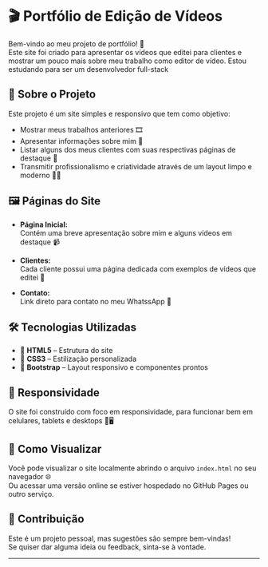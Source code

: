 # 🎬 Portfólio de Edição de Vídeos

Bem-vindo ao meu projeto de portfólio! 👋  
Este site foi criado para apresentar os vídeos que editei para clientes e mostrar um pouco mais sobre meu trabalho como editor de vídeo.
Estou estudando para ser um desenvolvedor full-stack

## 🧠 Sobre o Projeto

Este projeto é um site simples e responsivo que tem como objetivo:

- Mostrar meus trabalhos anteriores 🎞️  
- Apresentar informações sobre mim 👤  
- Listar alguns dos meus clientes com suas respectivas páginas de destaque 💼  
- Transmitir profissionalismo e criatividade através de um layout limpo e moderno 🧼✨

## 🖼️ Páginas do Site

- **Página Inicial:**  
  Contém uma breve apresentação sobre mim e alguns vídeos em destaque 📹  

- **Clientes:**  
  Cada cliente possui uma página dedicada com exemplos de vídeos que editei 🎯  

- **Contato:**  
  Link direto para contato no meu WhatssApp 📧  

## 🛠️ Tecnologias Utilizadas

- 🧱 **HTML5** – Estrutura do site  
- 🎨 **CSS3** – Estilização personalizada  
- 🚀 **Bootstrap** – Layout responsivo e componentes prontos  

## 📱 Responsividade

O site foi construído com foco em responsividade, para funcionar bem em celulares, tablets e desktops 📲🖥️

## 🧪 Como Visualizar

Você pode visualizar o site localmente abrindo o arquivo `index.html` no seu navegador 🌐  
Ou acessar uma versão online se estiver hospedado no GitHub Pages ou outro serviço.

## 🤝 Contribuição

Este é um projeto pessoal, mas sugestões são sempre bem-vindas!  
Se quiser dar alguma ideia ou feedback, sinta-se à vontade.

---
